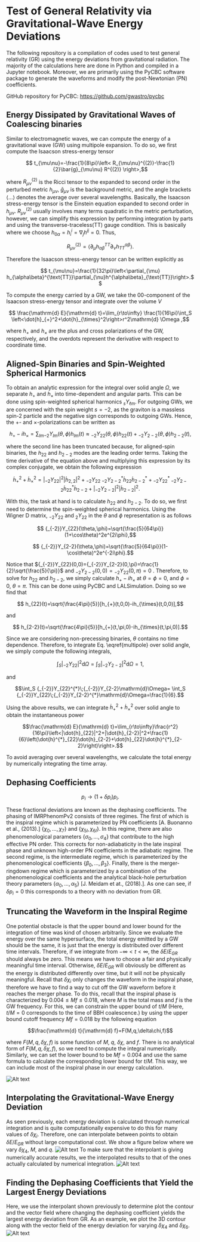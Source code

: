 # Test of General Relativity via Gravitational-Wave Energy Deviations
The following repository is a compilation of codes used to test general relativity (GR) using the energy deviations from gravitational radiation. The majority of the calculations here are done in Python and compiled in a Jupyter notebook. Moreover, we are primarily using the PyCBC software package to generate the waveforms and modify the post-Newtonian (PN) coefficients. 

GitHub repository for PyCBC: https://github.com/gwastro/pycbc
## Energy Dissipated by Gravitational Waves of Coalescing binaries
Similar to electromagnetic waves, we can compute the energy of a gravitational wave (GW) using multipole expansion. To do so, we first compute the Isaacson stress-energy tensor
```math
    t_{\mu\nu}=-\frac{1}{8\pi}\left< R_{\mu\nu}^{(2)}-\frac{1}{2}\bar{g}_{\mu\nu} R^{(2)} \right>,
```
where $R_{\mu\nu}^{(2)}$ is the Ricci tensor to the expanded to second order in the perturbed metric $h_{\mu\nu}$, $`\bar{g}_{\mu\nu}`$ is the background metric, and the angle brackets $`\left< \dots \right>`$ denotes the average over several wavelengths. Basically, the Isaacson stress-energy tensor is the Einstein equation expanded to second order in $h_{\mu\nu}$. $R_{\mu\nu}^{(2)}$ usually involves many terms quadratic in the metric perturbation, however, we can simplify this expression by performing integration by parts and using the transverse-traceless(TT) gauge condition. This is basically where we choose $h_{0\alpha}=h^i_{i}=\nabla_jh^{ij}=0$. Thus, 
```math
    R_{\mu\nu}^{(2)}=\left<\partial_{\mu}h_{\alpha\beta}^{TT}\partial_{\nu}h^{\alpha\beta}_{TT}\right>.
```
Therefore the Isaacson stress-energy tensor can be written explicitly as 
```math
    t_{\mu\nu}=\frac{1}{32\pi}\left<\partial_{\mu} h_{\alpha\beta}^{\text{TT}}\partial_{\nu}h^{\alpha\beta}_{\text{TT}}\right>.
```
To compute the energy carried by a GW, we take the 00-component of the Isaacson stress-energy tensor and integrate over the volume $V$ 
```math
    \frac{\mathrm{d} E}{\mathrm{d} t}=\lim_{r\to\infty} \frac{1}{16\pi}\int_S  \left<\dot{h}_{+}^2+\dot{h}_{\times}^2\right>r^2\mathrm{d} \Omega  ,
```
where $h_{+}$ and $h_{\times}$ are the plus and cross polarizations of the GW, respectively, and the overdots represent the derivative with respect to coordinate time. 
## Aligned-Spin Binaries and Spin-Weighted Spherical Harmonics
To obtain an analytic expression for the integral over solid angle $\Omega$, we separate $h_{+}$ and $h_{\times}$ into time-dependent and angular parts. This can be done using spin-weighted spherical harmonics $`_{s}Y_{\ell m}`$. For outgoing GWs, we are concerned with the spin weight $s=-2$, as the graviton is a massless spin-2 particle and the negative sign corresponds to outgoing GWs. Hence, the $+$- and $\times$-polarizations can be written as
```math
        h_{+}-ih_{\times}=\sum_{lm}{_{-2}}Y_{lm}(\theta,\phi)h_{lm}(t)\approx{_{-2}}Y_{22}(\theta,\phi)h_{22}(t)+{_{-2}}Y_{2-2}(\theta,\phi)h_{2-2}(t),
```
where the second line has been truncated because, for aligned-spin binaries, the $h_{22}$ and $h_{2-2}$ modes are the leading order terms. Taking the time derivative of the equation above and multiplying this expression by its complex conjugate, we obtain the following expression
```math
    \dot{h}_{+}^2+\dot{h}_{\times}^2=|{_{-2}}Y_{22}|^2|\dot{h}_{2,2}|^2+{_{-2}}Y_{22}\;{_{-2}}Y_{2-2}^{*}\dot{h}_{22}\dot{h}^{*}_{2-2}+{{_{-2}}}Y_{22}^{*}\;{_{-2}}Y_{2-2}\dot{h}^{*}_{22}\dot{h}_{2-2}+|{_{-2}}Y_{2-2}|^2|\dot{h}_{2-2}|^2.
```
With this, the task at hand is to calculate $h_{22}$ and $h_{2-2}$. To do so, we first need to determine the spin-weighted spherical harmonics. Using the Wigner D matrix, ${_{-2}}Y_{22}$ and ${_{2}}Y_{22}$ in the $\theta$ and $\phi$ representation is as follows
```math
    {_{-2}}Y_{22}(\theta,\phi)=\sqrt{\frac{5}{64\pi}}(1+\cos\theta)^2e^{2i\phi},
```
```math
    {_{-2}}Y_{2-2}(\theta,\phi)=\sqrt{\frac{5}{64\pi}}(1-\cos\theta)^2e^{-2i\phi}.
```
Notice that $`{_{-2}}Y_{22}(0,0)={_{-2}}Y_{2-2}(0,\pi)=\frac{1}{2}\sqrt{\frac{5}{\pi}}`$ and $`{_{-2}}Y_{2-2}(0,0)={_{-2}}Y_{22}(0,\pi)=0`$ . Therefore, to solve for $h_{22}$ and $h_{2-2}$, we simply calculate $h_{+}-ih_{\times}$ at $\theta=\phi=0$, and $\phi=0$, $\theta=\pi$. This can be done using PyCBC and LALSimulation. Doing so we find that
```math
        h_{22}(t)=\sqrt{\frac{4\pi}{5}}[h_{+}(t,0,0)-ih_{\times}(t,0,0)],
```
and
```math
        h_{2-2}(t)=\sqrt{\frac{4\pi}{5}}[h_{+}(t,\pi,0)-ih_{\times}(t,\pi,0)].
```
Since we are considering non-precessing binaries, $\theta$ contains no time dependence. Therefore, to integrate Eq. \eqref{multipole} over solid angle, we simply compute the following integrals,
```math
    \int_S |{_{-2}}Y_{22}|^2\mathrm{d}\Omega=\int_S |{_{-2}}Y_{2-2}|^2\mathrm{d}\Omega=1,
```
and 
```math
\int_S {_{-2}}Y_{22}^{*}\;{_{-2}}Y_{2-2}\mathrm{d}\Omega= \int_S {_{-2}}Y_{22}\;{_{-2}}Y_{2-2}^{*}\mathrm{d}\Omega=\frac{1}{6}.
```
Using the above results, we can integrate $\dot{h}_{+}^2+\dot{h}_{\times}^2$ over solid angle to obtain the instantaneous power
```math
\frac{\mathrm{d} E}{\mathrm{d} t}=\lim_{r\to\infty}\frac{r^2}{16\pi}\left<|\dot{h}_{22}|^2+|\dot{h}_{2-2}|^2+\frac{1}{6}\left(\dot{h}^{*}_{22}\dot{h}_{2-2}+\dot{h}_{22}\dot{h}^{*}_{2-2}\right)\right>.
```
To avoid averaging over several wavelengths, we calculate the total energy by numerically integrating the time array.
## Dephasing Coefficients
```math
    p_i\to (1+\delta p_i)p_i.
```
These fractional deviations are known as the dephasing coefficients. The phasing of IMRPhenomPv2 consists of three regimes. The first of which is the inspiral regime which is parameterized by PN coefficients [A. Buonanno et al., (2013).] $`\left\{\chi_0,\dots,\chi_7 \right\}`$ and $`\left\{\chi_{5l},\chi_{6l}\right\}`$. In this regime, there are also phenomenological parameters $`\left\{\sigma_0,\dots,\sigma_4\right\}`$ that contribute to the high effective PN order. This corrects for non-adiabaticity in the late inspiral phase and unknown high-order PN coefficients in the adiabatic regime. The second regime, is the intermediate regime, which is parameterized by the phenomenological coefficients $`\left\{\beta_0,\dots,\beta_3\right\}`$. Finally, there is the merger-ringdown regime which is parameterized by a combination of the phenomenological coefficients and the analytical black-hole perturbation theory parameters $`\left\{\alpha_0,\dots,\alpha_5\right\}`$ [J. Meidam et at., (2018).]. As one can see, if $\delta p_i=0$ this corresponds to a theory with no deviation from GR. 
## Truncating the Waveform in the Inspiral Regime
One potential obstacle is that the upper bound and lower bound for the integration of time was kind of chosen arbitrarily. Since we evaluate the energy over the same hypersurface, the total energy emitted by a GW should be the same, it is just that the energy is distributed over different time intervals. Therefore, if we integrate from $`-\infty < t < \infty`$, the $`\delta E/E_{GR}`$ should always be zero. This means we have to choose a fair and physically meaningful time interval. Otherwise, $\delta E/E_{GR}$ will obviously be different as the energy is distributed differently over time, but it will not be physically meaningful. Recall that $\delta\chi_i$ only changes the waveform in the inspiral phase, therefore we have to find a way to cut off the GW waveform before it reaches the merger phase. To do this, recall that the inspiral phase is characterized by $0.004\leq Mf\leq0.018$, where $M$ is the total mass and $f$ is the GW frequency. For this, we can constrain the upper bound of $t/M$ (Here, $t/M=0$ corresponds to the time of BBH coalescence.) by using the upper bound cutoff frequency $Mf=0.018$ by the following equation
```math
\frac{\mathrm{d} t}{\mathrm{d} f}=F(M,q,\delta\chi,f)
```
where $F(M,q,\delta\chi,f)$ is some function of $M$, $q$, $\delta\chi$, and $f$. There is no analytical form of $F(M,q,\delta\chi,f)$, so we need to compute the integral numerically. Similarly, we can set the lower bound to be $Mf=0.004$ and use the same formula to calculate the corresponding lower bound for $t/M$. This way, we can include most of the inspiral phase in our energy calculation. 

![Alt text](examples/relative_velocity.png)

## Interpolating the Gravitational-Wave Energy Deviation
As seen previously, each energy deviation is calculated through numerical integration and is quite computationally expensive to do this for many values of $\delta\chi_i$. Therefore, one can interpolate between points to obtain $`\delta E/E_{GR}`$ without large computational cost. We show a figure below where we vary $\delta\chi_4$, $M$, and $q$.
![Alt text](examples/4D_colormap_0p004=Mf=0p018_30by30by30_interpolant-1.png)
To make sure that the interpolant is giving numerically accurate results, we the interpolated results to that of the ones actually calculated by numerical integration.
![Alt text](examples/interpolant_check.png)
## Finding the Dephasing Coefficients that Yield the Largest Energy Deviations
Here, we use the interpolant shown previously to determine plot the contour and the vector field where changing the dephasing coefficient yields the largest energy deviation from GR. As an example, we plot the 3D contour along with the vector field of the energy deviation for varying $\delta \chi_4$ and $\delta \chi_{6}$.
![Alt text](examples/Varying_dchi4_and_dchi_6l.png)
